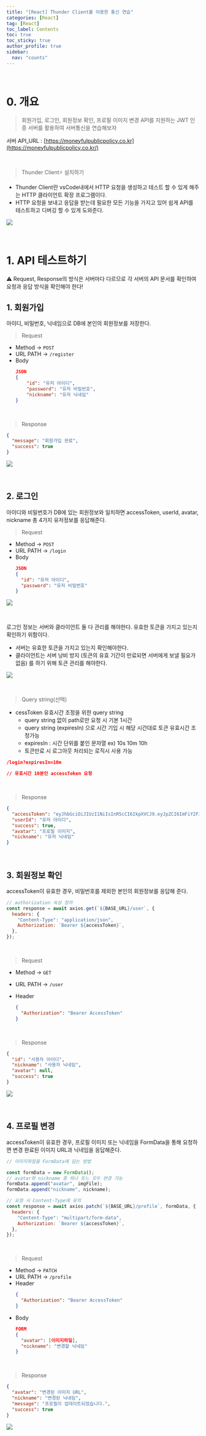 ```yaml
---
title: "[React] Thunder Client를 이용한 통신 연습"
categories: [React]
tag: [React]
toc_label: Contents
toc: true
toc_sticky: true
author_profile: true
sidebar:
  nav: "counts"
---
```


<br>

# 0. 개요

> 회원가입, 로그인, 회원정보 확인, 프로필 이미지 변경 API를 지원하는 JWT 인증 서버를 활용하여 서버통신을 연습해보자

서버 API_URL : [https://moneyfulpublicpolicy.co.kr](https://moneyfulpublicpolicy.co.kr/)

<br>

> Thunder Client⚡ 설치하기

- Thunder Client란 vsCode내에서 HTTP 요청을 생성하고 테스트 할 수 있게 해주는 HTTP 클라이언트 확장 프로그램이다.
- HTTP 요청을 보내고 응답을 받는데 필요한 모든 기능을 가지고 있어 쉽게 API를 테스트하고 디버깅 할 수 있게 도와준다.

![](/assets/images/2024/2024-02-26-00-55-59.png)

<br>

# 1. API 테스트하기

⚠️ Request, Response의 방식은 서버마다 다르므로 각 서버의 API 문서를 확인하여 요청과 응답 방식을 확인해야 한다!

## 1. 회원가입

아이디, 비밀번호, 닉네임으로 DB에 본인의 회원정보를 저장한다.

> Request

- Method → `POST`<br>
- URL PATH → `/register`
- Body
  ```json
  JSON
  {
      "id": "유저 아이디",
      "password": "유저 비밀번호",
      "nickname": "유저 닉네임"
  }
  ```

<br>

> Response

```json
{
  "message": "회원가입 완료",
  "success": true
}
```

![](/assets/images/2024/2024-02-26-01-15-06.png)

<br>

## 2. 로그인

아이디와 비밀번호가 DB에 있는 회원정보와 일치하면 accessToken, userId, avatar, nickname 총 4가지 유저정보를 응답해준다.

> Request

- Method → `POST`
- URL PATH → `/login`
- Body
  ```json
  JSON
  {
    "id": "유저 아이디",
    "password": "유저 비밀번호"
  }
  ```

![](/assets/images/2024/2024-02-26-01-16-10.png)

<br>

로그인 정보는 서버와 클라이언트 둘 다 관리를 해야한다. 유효한 토큰을 가지고 있는지 확인하기 위함이다.

- 서버는 유효한 토큰을 가지고 있는지 확인해야한다.
- 클라이언트는 서버 낭비 방지 (토큰의 유효 기간이 만료되면 서버에게 보낼 필요가 없음) 를 하기 위해 토큰 관리를 해야한다.

![](/assets/images/2024/2024-02-26-01-32-32.png)

<br>

> Query string(선택)

- cessToken 유효시간 조정을 위한 query string
  - query string 없이 path로만 요청 시 기본 1시간
  - query string (expiresIn) 으로 시간 기입 시 해당 시간대로 토큰 유효시간 조정가능
  - expiresIn : 시간 단위를 붙인 문자열 ex) 10s 10m 10h
  - 토큰만료 시 로그아웃 처리되는 로직시 사용 가능

```json
/login?expiresIn=10m

// 유효시간 10분인 accessToken 요청
```

<br>

> Response

```json
{
  "accessToken": "eyJhbGciOiJIUzI1NiIsInR5cCI6IkpXVCJ9.eyJpZCI6ImFiY2FiYyIsImlhdCI6MTcwMDgxNDQyMCwiZXhwIjoxNzAwODE4MDIwfQ.8hWOHHEzDPzumnqCU7jyoi3zFhr-HNZvC7_pzBfOeuU",
  "userId": "유저 아이디",
  "success": true,
  "avatar": "프로필 이미지",
  "nickname": "유저 닉네임"
}
```

<br>

## 3. 회원정보 확인

accessToken이 유효한 경우, 비밀번호를 제외한 본인의 회원정보를 응답해 준다.

```js
// authorization 속성 정의
const response = await axios.get(`${BASE_URL}/user`, {
  headers: {
    "Content-Type": "application/json",
    Authorization: `Bearer ${accessToken}`,
  },
});
```

<br>

> Request

- Method → `GET`
- URL PATH → `/user`
- Header

  ```json
  {
    "Authorization": "Bearer AccessToken"
  }
  ```

<br>

> Response

```json
{
  "id": "사용자 아이디",
  "nickname": "사용자 닉네임",
  "avatar": null,
  "success": true
}
```

![](/assets/images/2024/2024-02-26-01-41-35.png)

<br>

## 4. 프로필 변경

accessToken이 유효한 경우, 프로필 이미지 또는 닉네임을 FormData을 통해 요청하면 변경 완료된 이미지 URL과 닉네임을 응답해준다.

```js
// 이미지파일을 FormData에 담는 방법

const formData = new FormData();
// avatar와 nickname 중 하나 또느 모두 변경 가능
formData.append("avatar", imgFile);
formData.append("nickname", nickname);

// 요청 시 Content-Type에 유의
const response = await axios.patch(`${BASE_URL}/profile`, formData, {
  headers: {
    "Content-Type": "multipart/form-data",
    Authorization: `Bearer ${accessToken}`,
  },
});
```

<br>

> Request

- Method → `PATCH`
- URL PATH → `/profile`
- Header
  ```json
  {
    "Authorization": "Bearer AccessToken"
  }
  ```
- Body
  ```json
  FORM
  {
  	"avatar": [이미지파일],
  	"nickname": "변경할 닉네임"
  }
  ```

<br>

> Response

```json
{
  "avatar": "변경된 이미지 URL",
  "nickname": "변경된 닉네임",
  "message": "프로필이 업데이트되었습니다.",
  "success": true
}
```

![](/assets/images/2024/2024-02-26-03-13-41.png)

<br>
